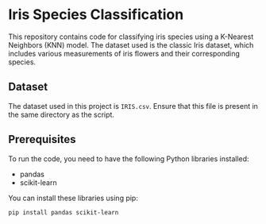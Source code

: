 # Iris Species Classification

This repository contains code for classifying iris species using a K-Nearest Neighbors (KNN) model. The dataset used is the classic Iris dataset, which includes various measurements of iris flowers and their corresponding species.

## Dataset

The dataset used in this project is `IRIS.csv`. Ensure that this file is present in the same directory as the script.

## Prerequisites

To run the code, you need to have the following Python libraries installed:

- pandas
- scikit-learn

You can install these libraries using pip:

```bash
pip install pandas scikit-learn
